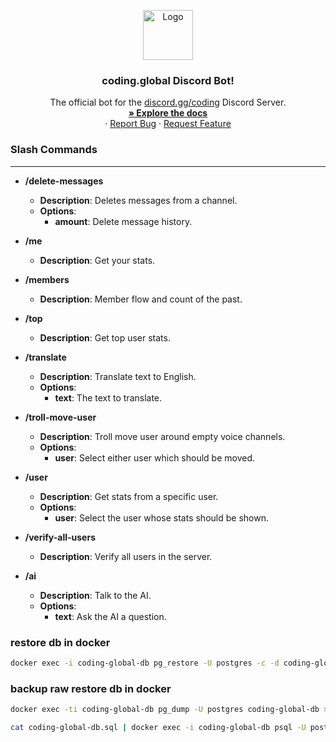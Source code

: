 <p align="center">
  <a href="https://github.com/don-cryptus/coding.global-bot">
    <img src="https://raw.githubusercontent.com/don-cryptus/coding.global-web/master/public/images/logo_512.gif" alt="Logo" width="80" height="80">
  </a>

  <h3 align="center">coding.global Discord Bot!</h3>

  <p align="center">
    The official bot for the <a href="https://discord.gg/coding">discord.gg/coding</a> Discord Server.
    <br />
    <a href="#about-the-bot"><strong>» Explore the docs</strong></a>
    <br />
    ·
    <a href="https://github.com/don-cryptus/coding.global-bot/issues">Report Bug</a>
    ·
    <a href="https://github.com/don-cryptus/coding.global-bot/issues">Request Feature</a>
  </p>
</p>

### Slash Commands

---

- **/delete-messages**

  - **Description**: Deletes messages from a channel.
  - **Options**:
    - **amount**: Delete message history.

- **/me**

  - **Description**: Get your stats.

- **/members**

  - **Description**: Member flow and count of the past.

- **/top**

  - **Description**: Get top user stats.

- **/translate**

  - **Description**: Translate text to English.
  - **Options**:
    - **text**: The text to translate.

- **/troll-move-user**

  - **Description**: Troll move user around empty voice channels.
  - **Options**:
    - **user**: Select either user which should be moved.

- **/user**

  - **Description**: Get stats from a specific user.
  - **Options**:
    - **user**: Select the user whose stats should be shown.

- **/verify-all-users**

  - **Description**: Verify all users in the server.

- **/ai**
  - **Description**: Talk to the AI.
  - **Options**:
    - **text**: Ask the AI a question.

### restore db in docker

```sh
docker exec -i coding-global-db pg_restore -U postgres -c -d coding-global-db -v < ~/coding-global-db-latest.sql.gz
```


### backup raw restore db in docker

```sh
docker exec -ti coding-global-db pg_dump -U postgres coding-global-db > coding-global-db.sql

cat coding-global-db.sql | docker exec -i coding-global-db psql -U postgres -d coding-global-db
```
